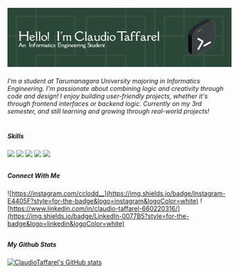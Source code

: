 ![intro](img/ahead3.png)

###### I'm a student at Tarumanagara University majoring in Informatics Engineering. I'm passionate about combining logic and creativity through code and design! I enjoy building user-friendly projects, whether it's through frontend interfaces or backend logic. Currently on my 3rd semester, and still learning and growing through real-world projects!

<!--
**ClaudioTaffarel/ClaudioTaffarel** is a ✨ _special_ ✨ repository because its `README.md` (this file) appears on your GitHub profile.

Here are some ideas to get you started:

- 🔭 I’m currently working on ...
- 🌱 I’m currently learning ...
- 👯 I’m looking to collaborate on ...
- 🤔 I’m looking for help with ...
- 💬 Ask me about ...
- 📫 How to reach me: ...
- 😄 Pronouns: ...
- ⚡ Fun fact: ...
-->

#
##### Skills
<img src="https://img.shields.io/badge/C%2B%2B-00599C?style=for-the-badge&logo=c%2B%2B&logoColor=white"> <img src="https://img.shields.io/badge/Python-FFD43B?style=for-the-badge&logo=python&logoColor=blue"> <img src="https://img.shields.io/badge/HTML5-E34F26?style=for-the-badge&logo=html5&logoColor=white"> <img src="https://img.shields.io/badge/JavaScript-323330?style=for-the-badge&logo=javascript&logoColor=F7DF1E"> <img src="https://img.shields.io/badge/PHP-777BB4?style=for-the-badge&logo=php&logoColor=white">

##
##### Connect With Me
![https://instagram.com/cclodd__](https://img.shields.io/badge/Instagram-E4405F?style=for-the-badge&logo=instagram&logoColor=white) ![https://www.linkedin.com/in/claudio-taffarel-660220316/](https://img.shields.io/badge/LinkedIn-0077B5?style=for-the-badge&logo=linkedin&logoColor=white)

##
##### My Github Stats

[![ClaudioTaffarel's GitHub stats](https://github-readme-stats.vercel.app/api?username=ClaudioTaffarel)](https://github.com/ClaudioTaffarel/github-readme-stats)